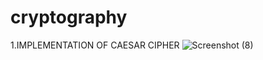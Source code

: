 # cryptography
1.IMPLEMENTATION OF CAESAR CIPHER
![Screenshot (8)](https://user-images.githubusercontent.com/112743413/211602569-8ce50172-2965-4669-88ea-9ef28803cf29.png)
